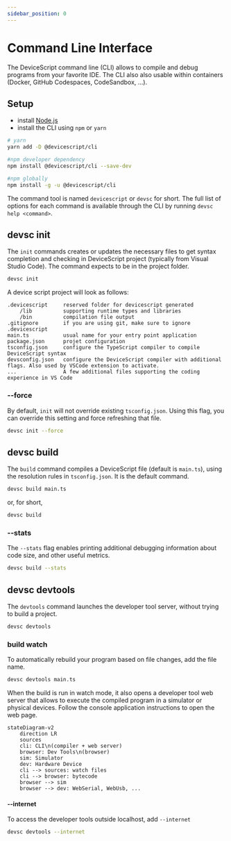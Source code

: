 ```yaml
---
sidebar_position: 0
---
```


# Command Line Interface

The DeviceScript command line (CLI) allows to compile and debug programs from your favorite IDE.
The CLI also also usable within containers (Docker, GitHub Codespaces, CodeSandbox, ...).

## Setup

-   install [Node.js](https://nodejs.org/en/download/)
-   install the CLI using `npm` or `yarn`

```bash
# yarn
yarn add -D @devicescript/cli
```

```bash
#npm developer dependency
npm install @devicescript/cli --save-dev
```

```bash
#npm globally
npm install -g -u @devicescript/cli
```

The command tool is named `devicescript` or `devsc` for short.
The full list of options for each command is available through the CLI by running `devsc help <command>`.

## devsc init

The `init` commands creates or updates the necessary files to get syntax completion
and checking in DeviceScript project (typically from Visual Studio Code). The command expects to be in the project folder.

```bash
devsc init
```

A device script project will look as follows:

```
.devicescript     reserved folder for devicescript generated
    /lib          supporting runtime types and libraries
    /bin          compilation file output
.gitignore        if you are using git, make sure to ignore .devicescript
main.ts           usual name for your entry point application
package.json      projet configuration
tsconfig.json     configure the TypeScript compiler to compile DeviceScript syntax
devsconfig.json   configure the DeviceScript compiler with additional flags. Also used by VSCode extension to activate.
...               A few additional files supporting the coding experience in VS Code
```

### --force

By default, `init` will not override existing `tsconfig.json`. Using this flag, you can override this setting
and force refreshing that file.

```bash
devsc init --force
```

## devsc build

The `build` command compiles a DeviceScript file (default is `main.ts`), using the resolution rules in `tsconfig.json`. It is the default command.

```bash
devsc build main.ts
```

or, for short,

```bash
devsc build
```

### --stats

The `--stats` flag enables printing additional debugging information about code size,
and other useful metrics.

```bash
devsc build --stats
```

## devsc devtools

The `devtools` command launches the developer tool server, without trying to build a project.

```bash
devsc devtools
```

### build watch

To automatically rebuild your program based on file changes,
add the file name.

```bash
devsc devtools main.ts
```

When the build is run in watch mode, it also opens a developer tool web server that allows
to execute the compiled program in a simulator or physical devices. Follow the console
application instructions to open the web page.

```mermaid
stateDiagram-v2
    direction LR
    sources
    cli: CLI\n(compiler + web server)
    browser: Dev Tools\n(browser)
    sim: Simulator
    dev: Hardware Device
    cli --> sources: watch files
    cli --> browser: bytecode
    browser --> sim
    browser --> dev: WebSerial, WebUsb, ...
```

#### --internet

To access the developer tools outside localhost, add `--internet`

```bash
devsc devtools --internet
```
